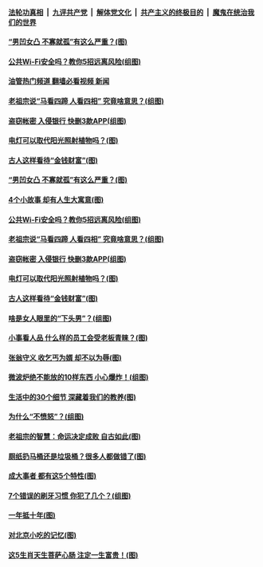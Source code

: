 ####  [法轮功真相](../../../../basic/blob/master/README.md?t=05211431) &nbsp;|&nbsp; [九评共产党](../../../../9ping.md/blob/master/README.md?t=05211431) &nbsp;|&nbsp; [解体党文化](../../../../jtdwh.md/blob/master/README.md?t=05211431)  &nbsp;|&nbsp; [共产主义的终极目的](../../../../gczydzjmd.md/blob/master/README.md?t=05211431) &nbsp;|&nbsp; [魔鬼在统治我们的世界](../../../../mgztzwmdsj.md/blob/master/README.md?t=05211431) 

#### [“男凹女凸 不寡就孤”有这么严重？(图)](../pages/p8/1005248.md?t=05211431) 

#### [公共Wi-Fi安全吗？教你5招远离风险(组图)](../pages/p8/1006638.md?t=05211431) 

#### [油管热门频道 翻墙必看视频 新闻](http://45.76.130.85:81/youtube.html?05211431)

#### [老祖宗说“马看四蹄 人看四相” 究竟啥意思？(组图)](../pages/p8/1006907.md?t=05211431) 

#### [盗窃帐密 入侵银行 快删3款APP(组图)](../pages/p8/1006896.md?t=05211431) 

#### [电灯可以取代阳光照射植物吗？(图)](../pages/p8/1006932.md?t=05211431) 

#### [古人这样看待“金钱财富”(图)](../pages/p8/1005894.md?t=05211431) 

#### [“男凹女凸 不寡就孤”有这么严重？(图)](../pages/p8/1005248.md?t=05211431) 

#### [4个小故事 却有人生大寓意(图)](../pages/p8/1006733.md?t=05211431) 

#### [公共Wi-Fi安全吗？教你5招远离风险(组图)](../pages/p8/1006638.md?t=05211431) 

#### [老祖宗说“马看四蹄 人看四相” 究竟啥意思？(组图)](../pages/p8/1006907.md?t=05211431) 

#### [盗窃帐密 入侵银行 快删3款APP(组图)](../pages/p8/1006896.md?t=05211431) 

#### [电灯可以取代阳光照射植物吗？(图)](../pages/p8/1006932.md?t=05211431) 

#### [古人这样看待“金钱财富”(图)](../pages/p8/1005894.md?t=05211431) 

#### [啥是女人眼里的“下头男”？(组图)](../pages/p8/1006842.md?t=05211431) 

#### [小事看人品 什么样的员工会受老板青睐？(图)](../pages/p8/1006669.md?t=05211431) 

#### [张翁守义 收乞丐为婿 却不以为辱(图)](../pages/p8/1006730.md?t=05211431) 

#### [微波炉绝不能放的10样东西 小心爆炸！(组图)](../pages/p8/1006763.md?t=05211431) 

#### [生活中的30个细节 深藏着我们的教养(图)](../pages/p8/1006725.md?t=05211431) 

#### [为什么“不愤怒”？(组图)](../pages/p8/1006112.md?t=05211431) 

#### [老祖宗的智慧：命运决定成败 自古如此(图)](../pages/p8/1006710.md?t=05211431) 

#### [厕纸扔马桶还是垃圾桶？很多人都做错了(图)](../pages/p8/1005806.md?t=05211431) 

#### [成大事者 都有这5个特性(图)](../pages/p8/1006071.md?t=05211431) 

#### [7个错误的刷牙习惯 你犯了几个？(组图)](../pages/p8/1006545.md?t=05211431) 

#### [一年抵十年(图)](../pages/p8/1006242.md?t=05211431) 

#### [对北京小吃的记忆(图)](../pages/p8/1005332.md?t=05211431) 

#### [这5生肖天生菩萨心肠 注定一生富贵！(图)](../pages/p8/1006477.md?t=05211431) 

<img src='http://gfw-breaker.win/goodnews/indexes/p8.md' width='0px' height='0px'/>
